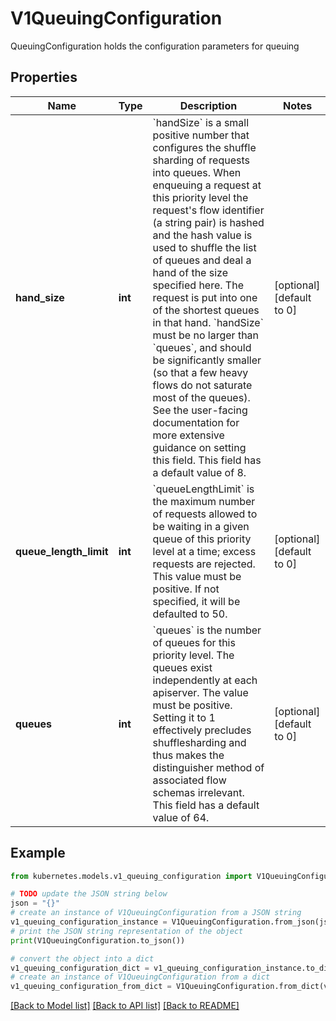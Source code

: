 # V1QueuingConfiguration

QueuingConfiguration holds the configuration parameters for queuing

## Properties

Name | Type | Description | Notes
------------ | ------------- | ------------- | -------------
**hand_size** | **int** | &#x60;handSize&#x60; is a small positive number that configures the shuffle sharding of requests into queues.  When enqueuing a request at this priority level the request&#39;s flow identifier (a string pair) is hashed and the hash value is used to shuffle the list of queues and deal a hand of the size specified here.  The request is put into one of the shortest queues in that hand. &#x60;handSize&#x60; must be no larger than &#x60;queues&#x60;, and should be significantly smaller (so that a few heavy flows do not saturate most of the queues).  See the user-facing documentation for more extensive guidance on setting this field.  This field has a default value of 8. | [optional] [default to 0]
**queue_length_limit** | **int** | &#x60;queueLengthLimit&#x60; is the maximum number of requests allowed to be waiting in a given queue of this priority level at a time; excess requests are rejected.  This value must be positive.  If not specified, it will be defaulted to 50. | [optional] [default to 0]
**queues** | **int** | &#x60;queues&#x60; is the number of queues for this priority level. The queues exist independently at each apiserver. The value must be positive.  Setting it to 1 effectively precludes shufflesharding and thus makes the distinguisher method of associated flow schemas irrelevant.  This field has a default value of 64. | [optional] [default to 0]

## Example

```python
from kubernetes.models.v1_queuing_configuration import V1QueuingConfiguration

# TODO update the JSON string below
json = "{}"
# create an instance of V1QueuingConfiguration from a JSON string
v1_queuing_configuration_instance = V1QueuingConfiguration.from_json(json)
# print the JSON string representation of the object
print(V1QueuingConfiguration.to_json())

# convert the object into a dict
v1_queuing_configuration_dict = v1_queuing_configuration_instance.to_dict()
# create an instance of V1QueuingConfiguration from a dict
v1_queuing_configuration_from_dict = V1QueuingConfiguration.from_dict(v1_queuing_configuration_dict)
```
[[Back to Model list]](../README.md#documentation-for-models) [[Back to API list]](../README.md#documentation-for-api-endpoints) [[Back to README]](../README.md)


